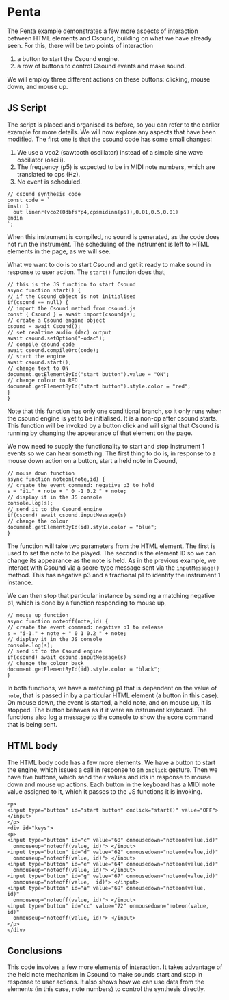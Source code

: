 Penta
===

The Penta example demonstrates a few more aspects of interaction
between HTML elements and Csound, building on what we have already
seen. For this, there will be two points of interaction

1. a button to start the Csound engine.
2. a row of buttons to control Csound events and make sound.

We will employ three different actions on these buttons:
clicking, mouse down, and mouse up.

JS Script
---

The script is placed and organised as before, so you can refer to the
earlier example for more details. We will now explore any aspects that
have been modified. The first one is that the csound code has some
small changes:

1. We use a vco2 (sawtooth oscillator) instead of a simple sine wave
oscillator (oscili).
2. The frequency (p5) is expected to be in MIDI note numbers, which
are translated to cps (Hz).
3. No event is scheduled.

```
// csound synthesis code
const code = `
instr 1
  out linenr(vco2(0dbfs*p4,cpsmidinn(p5)),0.01,0.5,0.01)
endin
`;
```

When this instrument is compiled, no sound is generated, as the code
does not run the instrument. The scheduling of the instrument is left
to HTML elements in the page, as we will see.

What we want to do is to start Csound and get it ready to make sound
in response to user action. The `start()` function does that,

```
// this is the JS function to start Csound
async function start() {
// if the Csound object is not initialised
if(csound == null) {
// import the Csound method from csound.js
const { Csound } = await import(csoundjs);
// create a Csound engine object
csound = await Csound();
// set realtime audio (dac) output  
await csound.setOption("-odac");
// compile csound code
await csound.compileOrc(code);
// start the engine
await csound.start();
// change text to ON
document.getElementById("start button").value = "ON";
// change colour to RED
document.getElementById("start button").style.color = "red";
}
}
```

Note that this function has only one conditional branch, so it only
runs when the csound engine is yet to be initialised. It is a non-op
after csound starts. This function will be invoked by a button click
and will signal that Csound is running by changing the appearance
of that element on the page.

We now need to supply the functionality to start and stop instrument 1
events so we can hear something. The first thing to do is, in response
to a mouse down action on a button, start a held note in Csound,

```
// mouse down function
async function noteon(note,id) {
// create the event command: negative p3 to hold
s = "i1." + note + " 0 -1 0.2 " + note;
// display it in the JS console
console.log(s);
// send it to the Csound engine
if(csound) await csound.inputMessage(s)
// change the colour
document.getElementById(id).style.color = "blue";
}
```

The function will take two parameters from the HTML element. The first
is used to set the note to be played. The second is the element ID so
we can change its appearance as the note is held. As in the previous
example, we interact with Csound via a score-type message sent
via the `inputMessage()` method. This has negative p3 and a fractional
p1 to identify the instrument 1 instance.

We can then stop that particular instance by sending a matching
negative p1, which is done by a function responding to mouse up,

```
// mouse up function
async function noteoff(note,id) {
// create the event command: negative p1 to release
s = "i-1." + note + " 0 1 0.2 " + note;
// display it in the JS console
console.log(s);
// send it to the Csound engine
if(csound) await csound.inputMessage(s)
// change the colour back
document.getElementById(id).style.color = "black";
}
```

In both functions, we have a matching p1 that is dependent on
the value of `note`, that is passed in by a particular HTML element (a
button in this case). On mouse down, the event is started, a held
note, and on mouse up, it is stopped. The button behaves as if it
were an instrument keyboard. The functions also log a message to the
console to show the score command that is being sent.

HTML body
-----

The HTML body code has a few more elements. We have a button to start
the engine, which issues a call in response to an `onclick`
gesture. Then we have five buttons, which send their values and ids in
response to mouse down and mouse up actions. Each button in the
keyboard has a MIDI note value assigned to it, which it passes to the
JS functions it is invoking.

```
<p>
<input type="button" id="start button" onclick="start()" value="OFF"> </input>
</p>
<div id="keys">
<p>  
<input type="button" id="c" value="60" onmousedown="noteon(value,id)"
  onmouseup="noteoff(value, id)"> </input>
<input type="button" id="d" value="62" onmousedown="noteon(value,id)"
  onmouseup="noteoff(value, id)"> </input>  
<input type="button" id="e" value="64" onmousedown="noteon(value,id)"
  onmouseup="noteoff(value, id)"> </input>
<input type="button" id="g" value="67" onmousedown="noteon(value,id)"
  onmouseup="noteoff(value,  id)"> </input>    
<input type="button" id="a" value="69" onmousedown="noteon(value,  id)"
  onmouseup="noteoff(value, id)"> </input>
<input type="button" id="cc" value="72" onmousedown="noteon(value,  id)"
  onmouseup="noteoff(value, id)"> </input>    
</p>  
</div>
```

Conclusions
---

This code involves a few more elements of interaction. It takes
advantage of the held note mechanism in Csound to make sounds start
and stop in response to user actions. It also shows how we can use
data from the elements (in this case, note numbers) to control the
synthesis directly.

